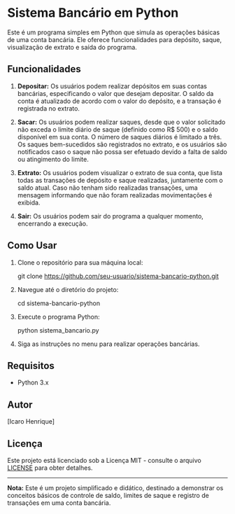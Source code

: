 # Sistema Bancário em Python

Este é um programa simples em Python que simula as operações básicas de uma conta bancária. Ele oferece funcionalidades para depósito, saque, visualização de extrato e saída do programa.

## Funcionalidades

1. **Depositar:** Os usuários podem realizar depósitos em suas contas bancárias, especificando o valor que desejam depositar. O saldo da conta é atualizado de acordo com o valor do depósito, e a transação é registrada no extrato.

2. **Sacar:** Os usuários podem realizar saques, desde que o valor solicitado não exceda o limite diário de saque (definido como R$ 500) e o saldo disponível em sua conta. O número de saques diários é limitado a três. Os saques bem-sucedidos são registrados no extrato, e os usuários são notificados caso o saque não possa ser efetuado devido a falta de saldo ou atingimento do limite.

3. **Extrato:** Os usuários podem visualizar o extrato de sua conta, que lista todas as transações de depósito e saque realizadas, juntamente com o saldo atual. Caso não tenham sido realizadas transações, uma mensagem informando que não foram realizadas movimentações é exibida.

4. **Sair:** Os usuários podem sair do programa a qualquer momento, encerrando a execução.

## Como Usar

1. Clone o repositório para sua máquina local:

    git clone https://github.com/seu-usuario/sistema-bancario-python.git

2. Navegue até o diretório do projeto:

    cd sistema-bancario-python

3. Execute o programa Python:

    python sistema_bancario.py


4. Siga as instruções no menu para realizar operações bancárias.

## Requisitos

- Python 3.x

## Autor

[Icaro Henrique]

## Licença

Este projeto está licenciado sob a Licença MIT - consulte o arquivo [LICENSE](LICENSE) para obter detalhes.

---
**Nota:** Este é um projeto simplificado e didático, destinado a demonstrar os conceitos básicos de controle de saldo, limites de saque e registro de transações em uma conta bancária.

